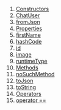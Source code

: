 1.  [Constructors](./ChatUser-class#constructors.md)
2.  [ChatUser](./ChatUser/ChatUser.md)
3.  [fromJson](./ChatUser/ChatUser.fromJson.md)
4.  [Properties](./ChatUser-class#instance-properties.md)
5.  [firstName](./ChatUser/firstName.md)
6.  [hashCode](https://api.flutter.dev/flutter/dart-core/Object/hashCode.html)
7.  [id](./ChatUser/id.md)
8.  [image](./ChatUser/image.md)
9.  [runtimeType](https://api.flutter.dev/flutter/dart-core/Object/runtimeType.html)
10. [Methods](./ChatUser-class#instance-methods.md)
11. [noSuchMethod](https://api.flutter.dev/flutter/dart-core/Object/noSuchMethod.html)
12. [toJson](./ChatUser/toJson.md)
13. [toString](https://api.flutter.dev/flutter/dart-core/Object/toString.html)
14. [Operators](./ChatUser-class#operators.md)
15. [operator
    ==](https://api.flutter.dev/flutter/dart-core/Object/operator_equals.html)
